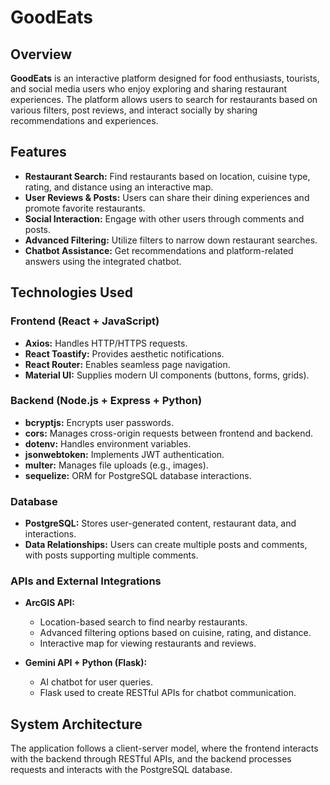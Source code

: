 # GoodEats

## Overview

**GoodEats** is an interactive platform designed for food enthusiasts, tourists, and social media users who enjoy exploring and sharing restaurant experiences. The platform allows users to search for restaurants based on various filters, post reviews, and interact socially by sharing recommendations and experiences.

## Features

- **Restaurant Search:** Find restaurants based on location, cuisine type, rating, and distance using an interactive map.
- **User Reviews & Posts:** Users can share their dining experiences and promote favorite restaurants.
- **Social Interaction:** Engage with other users through comments and posts.
- **Advanced Filtering:** Utilize filters to narrow down restaurant searches.
- **Chatbot Assistance:** Get recommendations and platform-related answers using the integrated chatbot.

## Technologies Used

### Frontend (React + JavaScript)
- **Axios:** Handles HTTP/HTTPS requests.
- **React Toastify:** Provides aesthetic notifications.
- **React Router:** Enables seamless page navigation.
- **Material UI:** Supplies modern UI components (buttons, forms, grids).

### Backend (Node.js + Express + Python)
- **bcryptjs:** Encrypts user passwords.
- **cors:** Manages cross-origin requests between frontend and backend.
- **dotenv:** Handles environment variables.
- **jsonwebtoken:** Implements JWT authentication.
- **multer:** Manages file uploads (e.g., images).
- **sequelize:** ORM for PostgreSQL database interactions.

### Database
- **PostgreSQL:** Stores user-generated content, restaurant data, and interactions.
- **Data Relationships:** Users can create multiple posts and comments, with posts supporting multiple comments.

### APIs and External Integrations
- **ArcGIS API:** 
  - Location-based search to find nearby restaurants.
  - Advanced filtering options based on cuisine, rating, and distance.
  - Interactive map for viewing restaurants and reviews.

- **Gemini API + Python (Flask):** 
  - AI chatbot for user queries.
  - Flask used to create RESTful APIs for chatbot communication.

## System Architecture

The application follows a client-server model, where the frontend interacts with the backend through RESTful APIs, and the backend processes requests and interacts with the PostgreSQL database.
